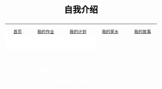 <!doctype html>
<html>
  <head>
     <title>许文强的个人主页</title>  
  </head>
     <body background= "实验八个人主页/R-C.png" >
        <h1><p align="center"><font color="black" face="楷体">自我介绍</font></p></h1>
        <hr size="3px" color ="red">
		<center>&nbsp&nbsp<a href="许文强.html">首页</a>
        &nbsp&nbsp&nbsp&nbsp&nbsp&nbsp&nbsp&nbsp&nbsp&nbsp&nbsp&nbsp<a href="实验八个人主页/我的作业.html">我的作业</a>
	    &nbsp&nbsp&nbsp&nbsp&nbsp&nbsp&nbsp&nbsp&nbsp&nbsp&nbsp&nbsp<a href=  "实验八个人主页/我的计划.html">我的计划</a>
		&nbsp&nbsp&nbsp&nbsp&nbsp&nbsp&nbsp&nbsp&nbsp&nbsp&nbsp&nbsp<a href= "实验八个人主页/我的家乡.html">我的家乡</a>
		&nbsp&nbsp&nbsp&nbsp&nbsp&nbsp&nbsp&nbsp&nbsp&nbsp&nbsp&nbsp<a href= "实验八个人主页/我的故事.html">我的故事</a></center>
        <embed height="50" width="300" src="李志 - 07.梵高先生.MP3" />
		</br>
		</br>
		</br>
		</br>
		<center><font size ="5" face="楷体"  color="white">欢迎来到许文强的个人主页！！！</font></br>
		<font size ="5" face="楷体"  color="white">祝你每天都有好心情哦</font></br></center>
	 </body>
</html>
